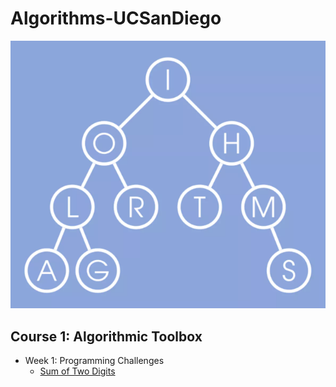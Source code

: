 # Algorithms-UCSanDiego
![](docs/algorithms.png)

## Course 1: Algorithmic Toolbox
* Week 1: Programming Challenges
  * [Sum of Two Digits](https://github.com/claytonjwong/Algorithms-UCSD/tree/master/course1/1_sum_of_two_digits)
  